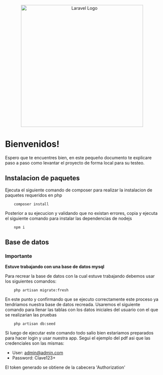 <p align="center"><a href="https://laravel.com" target="_blank"><img src="https://raw.githubusercontent.com/laravel/art/master/logo-lockup/5%20SVG/2%20CMYK/1%20Full%20Color/laravel-logolockup-cmyk-red.svg" width="400" alt="Laravel Logo"></a></p>

<p align="center">

# Bienvenidos!

Espero que te encuentres bien, en este pequeño documento te explicare 
paso a paso como levantar el proyecto de forma local para su testeo.

## Instalacion de paquetes

Ejecuta el siguiente comando de composer para realizar la instalacion de 
paquetes requeridos en php

```
    composer install
```

Posterior a su ejecucion y validando que no existan errores, copia y ejecuta el siguiente comando para instalar las dependencias de 
nodejs

```
    npm i
```

## Base de datos

### Importante

**Estuve trabajando con una base de datos mysql**

Para recrear la base de datos con la cual estuve trabajando debemos usar 
los siguientes comandos:

```
    php artisan migrate:fresh
```

En este punto y confirmando que se ejecuto correctamente este proceso ya tendriamos
nuestra base de datos recreada. Usaremos el siguiente comando para llenar las tablas 
con los datos iniciales del usuario con el que se realizarian las pruebas

```
    php artisan db:seed
```
Si luego de ejecutar este comando todo salio bien estariamos preparados para hacer login
y usar nuestra app. Segui el ejemplo del pdf asi que las credenciales son las mismas: 

* User: admin@admin.com
* Password: Clave123+

El token generado se obtiene de la cabecera 'Authorization' 

